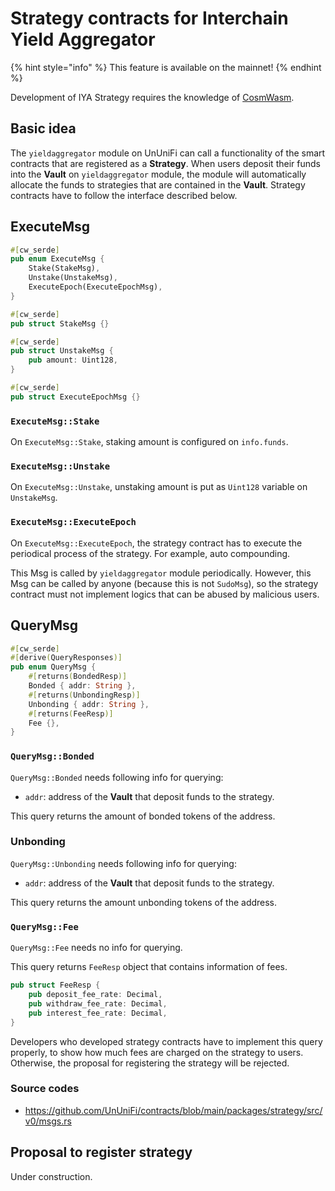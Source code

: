 # Strategy contracts for Interchain Yield Aggregator

{% hint style="info" %}
This feature is available on the mainnet!
{% endhint %}

Development of IYA Strategy requires the knowledge of [CosmWasm](develop/cosmwasm.md).

## Basic idea

The `yieldaggregator` module on UnUniFi can call a functionality of the smart contracts that are registered as a **Strategy**.
When users deposit their funds into the **Vault** on `yieldaggregator` module, the module will automatically allocate the funds to strategies that are contained in the **Vault**.
Strategy contracts have to follow the interface described below.

## ExecuteMsg

```rust
#[cw_serde]
pub enum ExecuteMsg {
    Stake(StakeMsg),
    Unstake(UnstakeMsg),
    ExecuteEpoch(ExecuteEpochMsg),
}

#[cw_serde]
pub struct StakeMsg {}

#[cw_serde]
pub struct UnstakeMsg {
    pub amount: Uint128,
}

#[cw_serde]
pub struct ExecuteEpochMsg {}

```

### `ExecuteMsg::Stake`

On `ExecuteMsg::Stake`, staking amount is configured on `info.funds`.

### `ExecuteMsg::Unstake`

On `ExecuteMsg::Unstake`, unstaking amount is put as `Uint128` variable on `UnstakeMsg`.

### `ExecuteMsg::ExecuteEpoch`

On `ExecuteMsg::ExecuteEpoch`, the strategy contract has to execute the periodical process of the strategy. For example, auto compounding.

This Msg is called by `yieldaggregator` module periodically.
However, this Msg can be called by anyone (because this is not `SudoMsg`), so the strategy contract must not implement logics that can be abused by malicious users.

## QueryMsg

````rust
#[cw_serde]
#[derive(QueryResponses)]
pub enum QueryMsg {
    #[returns(BondedResp)]
    Bonded { addr: String },
    #[returns(UnbondingResp)]
    Unbonding { addr: String },
    #[returns(FeeResp)]
    Fee {},
}
````

### `QueryMsg::Bonded`

`QueryMsg::Bonded` needs following info for querying:

- `addr`: address of the **Vault** that deposit funds to the strategy.

This query returns the amount of bonded tokens of the address.

### Unbonding

`QueryMsg::Unbonding` needs following info for querying:

- `addr`: address of the **Vault** that deposit funds to the strategy.

This query returns the amount unbonding tokens of the address.

### `QueryMsg::Fee`

`QueryMsg::Fee` needs no info for querying.

This query returns `FeeResp` object that contains information of fees.

```rust
pub struct FeeResp {
    pub deposit_fee_rate: Decimal,
    pub withdraw_fee_rate: Decimal,
    pub interest_fee_rate: Decimal,
}
```

Developers who developed strategy contracts have to implement this query properly, to show how much fees are charged on the strategy to users.
Otherwise, the proposal for registering the strategy will be rejected.

### Source codes

- <https://github.com/UnUniFi/contracts/blob/main/packages/strategy/src/v0/msgs.rs>

## Proposal to register strategy

Under construction.
